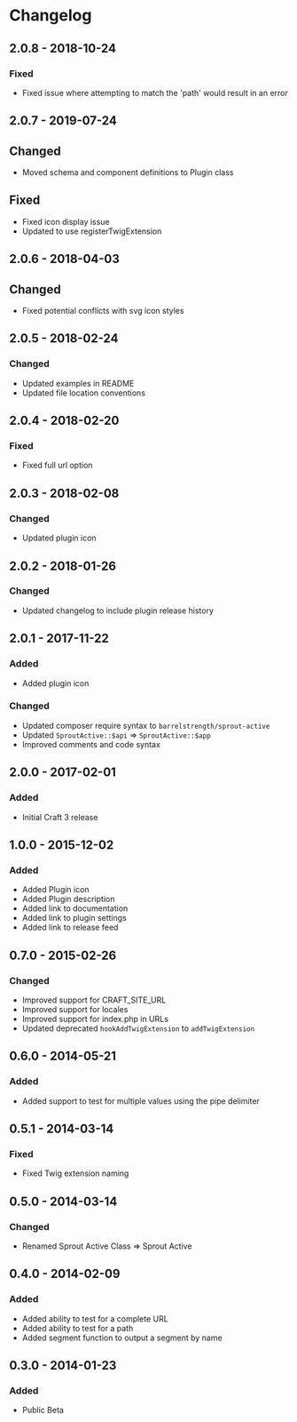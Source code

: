 Changelog
=========

## 2.0.8 - 2018-10-24

### Fixed
- Fixed issue where attempting to match the 'path' would result in an error

## 2.0.7 - 2019-07-24

## Changed
- Moved schema and component definitions to Plugin class

## Fixed
- Fixed icon display issue
- Updated to use registerTwigExtension

## 2.0.6 - 2018-04-03

## Changed
- Fixed potential conflicts with svg icon styles

## 2.0.5 - 2018-02-24

### Changed
- Updated examples in README
- Updated file location conventions

## 2.0.4 - 2018-02-20

### Fixed
- Fixed full url option

## 2.0.3 - 2018-02-08

### Changed
- Updated plugin icon

## 2.0.2 - 2018-01-26

### Changed
- Updated changelog to include plugin release history

## 2.0.1 - 2017-11-22

### Added
- Added plugin icon

### Changed
- Updated composer require syntax to `barrelstrength/sprout-active`
- Updated `SproutActive::$api` => `SproutActive::$app`
- Improved comments and code syntax

## 2.0.0 - 2017-02-01

### Added
- Initial Craft 3 release

## 1.0.0 - 2015-12-02

### Added
- Added Plugin icon
- Added Plugin description
- Added link to documentation
- Added link to plugin settings
- Added link to release feed

## 0.7.0 - 2015-02-26

### Changed
- Improved support for CRAFT_SITE_URL
- Improved support for locales
- Improved support for index.php in URLs
- Updated deprecated `hookAddTwigExtension` to `addTwigExtension`

## 0.6.0 - 2014-05-21

### Added
- Added support to test for multiple values using the pipe delimiter

## 0.5.1 - 2014-03-14

### Fixed
- Fixed Twig extension naming
 
 ## 0.5.0 - 2014-03-14
 
### Changed
- Renamed Sprout Active Class => Sprout Active

## 0.4.0 - 2014-02-09

### Added
- Added ability to test for a complete URL
- Added ability to test for a path
- Added segment function to output a segment by name
 
## 0.3.0 - 2014-01-23

### Added
- Public Beta